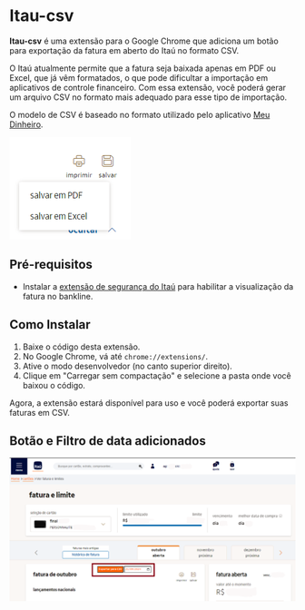 # Itau-csv

**Itau-csv** é uma extensão para o Google Chrome que adiciona um botão para exportação da fatura em aberto do Itaú no formato CSV.

O Itaú atualmente permite que a fatura seja baixada apenas em PDF ou Excel, que já vêm formatados, o que pode dificultar a importação em aplicativos de controle financeiro. Com essa extensão, você poderá gerar um arquivo CSV no formato mais adequado para esse tipo de importação.

O modelo de CSV é baseado no formato utilizado pelo aplicativo [Meu Dinheiro](http://www.meudinheiroweb.com.br).

![Opções de Download Itau](print_itau_opcoes.png)

## Pré-requisitos

- Instalar a [extensão de segurança do Itaú](https://www.itau.com.br) para habilitar a visualização da fatura no bankline.

## Como Instalar

1. Baixe o código desta extensão.
2. No Google Chrome, vá até `chrome://extensions/`.
3. Ative o modo desenvolvedor (no canto superior direito).
4. Clique em "Carregar sem compactação" e selecione a pasta onde você baixou o código.

Agora, a extensão estará disponível para uso e você poderá exportar suas faturas em CSV.


## Botão e Filtro de data adicionados
![Logo do projeto](print_itau.png)
